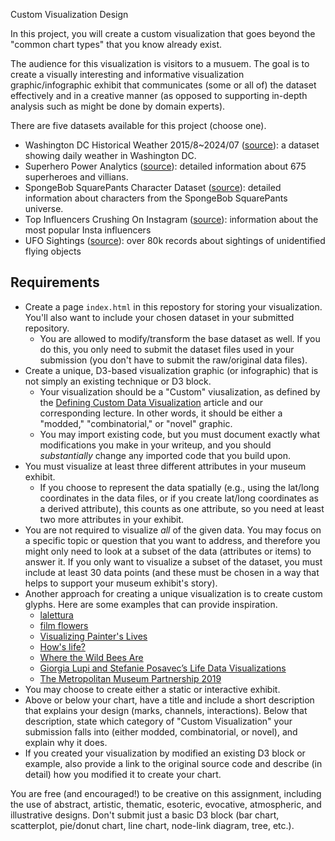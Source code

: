 Custom Visualization Design

In this project, you will create a custom visualization that goes beyond the "common chart types" that you know already exist.

The audience for this visualization is visitors to a musuem. The goal is to create a visually interesting and informative visualization graphic/infographic exhibit that communicates (some or all of) the dataset effectively and in a creative manner (as opposed to supporting in-depth analysis such as might be done by domain experts).

There are five datasets available for this project (choose one).

* Washington DC Historical Weather 2015/8~2024/07 ([source](https://www.kaggle.com/datasets/taweilo/washington-dc-historical-weather-20158202407)): a dataset showing daily weather in Washington DC.
* Superhero Power Analytics ([source](https://www.kaggle.com/datasets/shreyasur965/super-heroes-dataset)): detailed information about 675 superheroes and villians.
* SpongeBob SquarePants Character Dataset ([source](https://www.kaggle.com/datasets/myticalcat/spongebob-squarepants-character-dataset)): detailed information about characters from the SpongeBob SquarePants universe.
* Top Influencers Crushing On Instagram ([source](https://www.kaggle.com/datasets/whenamancodes/top-200-influencers-crushing-on-instagram)): information about the most popular Insta influencers
* UFO Sightings ([source](https://www.kaggle.com/datasets/camnugent/ufo-sightings-around-the-world)): over 80k records about sightings of unidentified flying objects


## Requirements

* Create a page `index.html` in this repostory for storing your visualization. You'll also want to include your chosen dataset in your submitted repository.
    * You are allowed to modify/transform the base dataset as well. If you do this, you only need to submit the dataset files used in your submission (you don't have to submit the raw/original data files).
* Create a unique, D3-based visualization graphic (or infographic) that is not simply an existing technique or D3 block. 
    * Your visualization should be a "Custom" viusalization, as defined by the [Defining Custom Data Visualization](https://medium.com/@Elijah_Meeks/defining-custom-data-visualization-c20a64746d08) article and our corresponding lecture. In other words, it should be either a "modded," "combinatorial," or "novel" graphic.
    * You may import existing code, but you must document exactly what modifications you make in your writeup, and you should _substantially_ change any imported code that you build upon.
* You must visualize at least three different attributes in your museum exhibit. 
    * If you choose to represent the data spatially (e.g., using the lat/long coordinates in the data files, or if you create lat/long coordinates as a derived attribute), this counts as one attribute, so you need at least two more attributes in your exhibit.
* You are not required to visualize _all_ of the given data. You may focus on a specific topic or question that you want to address, and therefore you might only need to look at a subset of the data (attributes or items) to answer it. If you only want to visualize a subset of the dataset, you must include at least 30 data points (and these must be chosen in a way that helps to support your museum exhibit's story).
* Another approach for creating a unique visualization is to create custom glyphs. Here are some examples that can provide inspiration.
    * [lalettura](http://giorgialupi.com/lalettura)
    * [film flowers](http://sxywu.com/filmflowers/)
    * [Visualizing Painter's Lives](http://giorgialupi.com/visualizing-painters-lives)
    * [How's life?](http://www.oecdbetterlifeindex.org/#/31111111111)
    * [Where the Wild Bees Are](https://www.scientificamerican.com/article/where-the-wild-bees-are/)
    * [Giorgia Lupi and Stefanie Posavec’s Life Data Visualizations](https://www.moma.org/magazine/articles/309)
    * [The Metropolitan Museum Partnership 2019](https://parsons.nyc/met-museum-2019/)
* You may choose to create either a static or interactive exhibit.
* Above or below your chart, have a title and include a short description that explains your design (marks, channels, interactions). Below that description, state which category of "Custom Visualization" your submission falls into (either modded, combinatorial, or novel), and explain why it does.
* If you created your visualization by modified an existing D3 block or example, also provide a link to the original source code and describe (in detail) how you modified it to create your chart.

You are free (and encouraged!) to be creative on this assignment, including the use of abstract, artistic, thematic, esoteric, evocative, atmospheric, and illustrative designs. Don't submit just a basic D3 block (bar chart, scatterplot, pie/donut chart, line chart, node-link diagram, tree, etc.).
